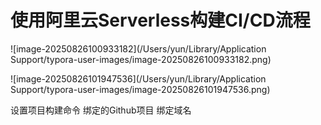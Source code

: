 # 使用阿里云Serverless构建CI/CD流程

![image-20250826100933182](/Users/yun/Library/Application Support/typora-user-images/image-20250826100933182.png)

![image-20250826101947536](/Users/yun/Library/Application Support/typora-user-images/image-20250826101947536.png)

设置项目构建命令 绑定的Github项目 绑定域名


